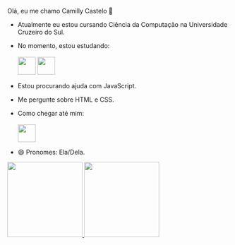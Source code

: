 Olá, eu me chamo Camilly Castelo 👋

- Atualmente eu estou cursando Ciência da Computação na Universidade Cruzeiro do Sul.

- No momento, estou estudando: 
      <br>
      <br>
      <img src="https://cdn.jsdelivr.net/gh/devicons/devicon/icons/javascript/javascript-original.svg" width="40" height="40"/>
      <img src="https://cdn.jsdelivr.net/gh/devicons/devicon/icons/java/java-original.svg" width="40" height="40"/>
      
- Estou procurando ajuda com JavaScript.
- Me pergunte sobre HTML e CSS.
- Como chegar até mim: <br><br>
      <a href="https://www.linkedin.com/in/camilly-castelo-de-carvalho-b5a85a231/"> 
           <img src="https://cdn.jsdelivr.net/gh/devicons/devicon/icons/linkedin/linkedin-original.svg" width="40" height="40"/>
      </a>
- 😄 Pronomes: Ela/Dela.

<div>
<a href="https://github.com/seu-usuário-aqui">
<img height="170em" src="https://github-readme-stats.vercel.app/api/top-langs/?username=camillycastelo&layout=compact&langs_count=7&theme=dracula"/>
<img height="170em" src="https://github-readme-stats.vercel.app/api?username=camillycastelo&show_icons=true&theme=dracula&include_all_commits=true&count_private=true"/>
</div>


